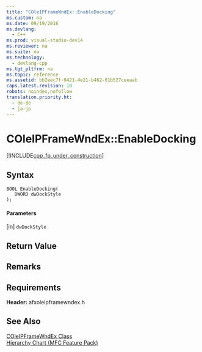 ```yaml
---
title: "COleIPFrameWndEx::EnableDocking"
ms.custom: na
ms.date: 09/19/2016
ms.devlang: 
  - C++
ms.prod: visual-studio-dev14
ms.reviewer: na
ms.suite: na
ms.technology: 
  - devlang-cpp
ms.tgt_pltfrm: na
ms.topic: reference
ms.assetid: bb2eec7f-0421-4e21-b462-01b527ceeaab
caps.latest.revision: 10
robots: noindex,nofollow
translation.priority.ht: 
  - de-de
  - ja-jp
---
```

# COleIPFrameWndEx::EnableDocking
[!INCLUDE[cpp_fp_under_construction](../vs140/includes/cpp_fp_under_construction_md.md)]  
  
## Syntax  
  
```  
BOOL EnableDocking(  
   DWORD dwDockStyle  
);  
```  
  
#### Parameters  
 [in] `dwDockStyle`  
  
## Return Value  
  
## Remarks  
  
## Requirements  
 **Header:** afxoleipframewndex.h  
  
## See Also  
 [COleIPFrameWndEx Class](../vs140/COleIPFrameWndEx-Class.md)   
 [Hierarchy Chart (MFC Feature Pack)](../vs140/Hierarchy-Chart.md)